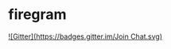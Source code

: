 # firegram
[![Gitter](https://badges.gitter.im/Join Chat.svg)](https://gitter.im/Kaltia/firegram?utm_source=badge&utm_medium=badge&utm_campaign=pr-badge&utm_content=badge)